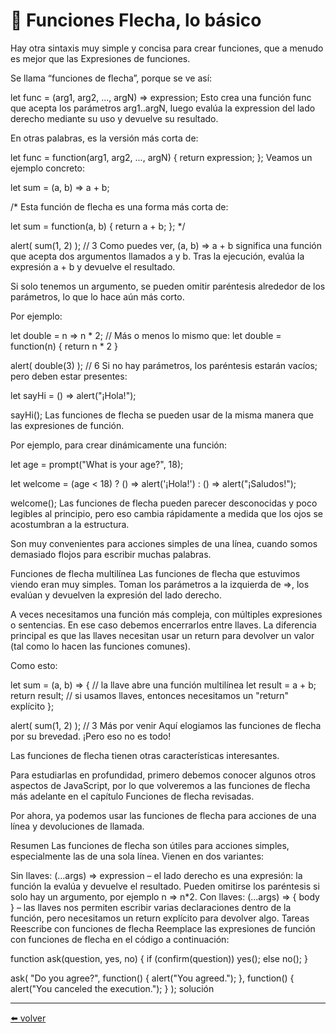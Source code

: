 # 📖 Funciones Flecha, lo básico

Hay otra sintaxis muy simple y concisa para crear funciones, que a menudo es mejor que las Expresiones de funciones.

Se llama “funciones de flecha”, porque se ve así:

let func = (arg1, arg2, ..., argN) => expression;
Esto crea una función func que acepta los parámetros arg1..argN, luego evalúa la expression del lado derecho mediante su uso y devuelve su resultado.

En otras palabras, es la versión más corta de:

let func = function(arg1, arg2, ..., argN) {
  return expression;
};
Veamos un ejemplo concreto:

let sum = (a, b) => a + b;

/* Esta función de flecha es una forma más corta de:

let sum = function(a, b) {
  return a + b;
};
*/

alert( sum(1, 2) ); // 3
Como puedes ver, (a, b) => a + b significa una función que acepta dos argumentos llamados a y b. Tras la ejecución, evalúa la expresión a + b y devuelve el resultado.

Si solo tenemos un argumento, se pueden omitir paréntesis alrededor de los parámetros, lo que lo hace aún más corto.

Por ejemplo:

let double = n => n * 2;
// Más o menos lo mismo que: let double = function(n) { return n * 2 }

alert( double(3) ); // 6
Si no hay parámetros, los paréntesis estarán vacíos; pero deben estar presentes:

let sayHi = () => alert("¡Hola!");

sayHi();
Las funciones de flecha se pueden usar de la misma manera que las expresiones de función.

Por ejemplo, para crear dinámicamente una función:

let age = prompt("What is your age?", 18);

let welcome = (age < 18) ?
  () => alert('¡Hola!') :
  () => alert("¡Saludos!");

welcome();
Las funciones de flecha pueden parecer desconocidas y poco legibles al principio, pero eso cambia rápidamente a medida que los ojos se acostumbran a la estructura.

Son muy convenientes para acciones simples de una línea, cuando somos demasiado flojos para escribir muchas palabras.

Funciones de flecha multilínea
Las funciones de flecha que estuvimos viendo eran muy simples. Toman los parámetros a la izquierda de =>, los evalúan y devuelven la expresión del lado derecho.

A veces necesitamos una función más compleja, con múltiples expresiones o sentencias. En ese caso debemos encerrarlos entre llaves. La diferencia principal es que las llaves necesitan usar un return para devolver un valor (tal como lo hacen las funciones comunes).

Como esto:

let sum = (a, b) => {  // la llave abre una función multilínea
  let result = a + b;
  return result; // si usamos llaves, entonces necesitamos un "return" explícito
};

alert( sum(1, 2) ); // 3
Más por venir
Aquí elogiamos las funciones de flecha por su brevedad. ¡Pero eso no es todo!

Las funciones de flecha tienen otras características interesantes.

Para estudiarlas en profundidad, primero debemos conocer algunos otros aspectos de JavaScript, por lo que volveremos a las funciones de flecha más adelante en el capítulo Funciones de flecha revisadas.

Por ahora, ya podemos usar las funciones de flecha para acciones de una línea y devoluciones de llamada.

Resumen
Las funciones de flecha son útiles para acciones simples, especialmente las de una sola línea. Vienen en dos variantes:

Sin llaves: (...args) => expression – el lado derecho es una expresión: la función la evalúa y devuelve el resultado. Pueden omitirse los paréntesis si solo hay un argumento, por ejemplo n => n*2.
Con llaves: (...args) => { body } – las llaves nos permiten escribir varias declaraciones dentro de la función, pero necesitamos un return explícito para devolver algo.
Tareas
Reescribe con funciones de flecha
Reemplace las expresiones de función con funciones de flecha en el código a continuación:

function ask(question, yes, no) {
  if (confirm(question)) yes();
  else no();
}

ask(
  "Do you agree?",
  function() { alert("You agreed."); },
  function() { alert("You canceled the execution."); }
);
solución

---
[⬅️ volver](https://github.com/VictorHugoAguilar/javascript-interview-questions-explained/tree/main/theory/first-steps/readme.md)
